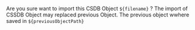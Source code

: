 Are you sure want to import this CSDB Object ``${filename}`` ? The import of CSSDB Object may replaced previous Object. The previous object wwhere saved in ``${previousObjectPath}``